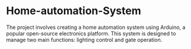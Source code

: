 # Home-automation-System
The project involves creating a home automation system using Arduino, a popular open-source electronics platform. This system is designed to manage two main functions: lighting control and gate operation.
